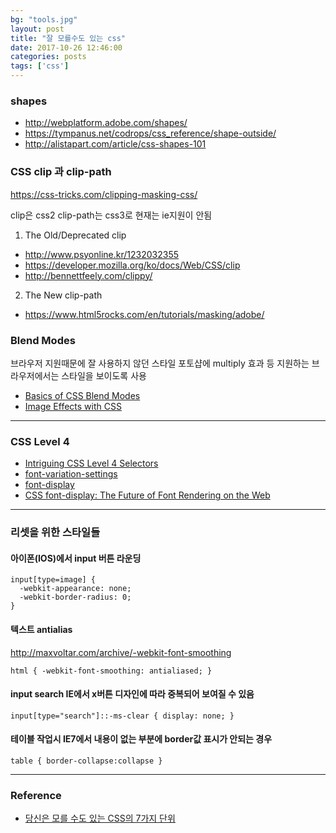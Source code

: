 ```yaml
---
bg: "tools.jpg"
layout: post
title: "잘 모를수도 있는 css"
date: 2017-10-26 12:46:00
categories: posts
tags: ['css']
---
```


### shapes
- http://webplatform.adobe.com/shapes/
- https://tympanus.net/codrops/css_reference/shape-outside/
- http://alistapart.com/article/css-shapes-101

### CSS clip 과 clip-path
https://css-tricks.com/clipping-masking-css/

clip은 css2 clip-path는 css3로 현재는 ie지원이 안됨

1. The Old/Deprecated clip
- http://www.psyonline.kr/1232032355
- https://developer.mozilla.org/ko/docs/Web/CSS/clip
- http://bennettfeely.com/clippy/

2. The New clip-path
- https://www.html5rocks.com/en/tutorials/masking/adobe/

### Blend Modes
브라우저 지원때문에 잘 사용하지 않던 스타일
포토샵에 multiply 효과 등 지원하는 브라우저에서는 스타일을 보이도록 사용
- [Basics of CSS Blend Modes](https://css-tricks.com/basics-css-blend-modes/)
- [Image Effects with CSS](http://bennettfeely.com/image-effects/)

---

### CSS Level 4
- [Intriguing CSS Level 4 Selectors](https://webdesign.tutsplus.com/tutorials/intriguing-css-level-4-selectors--cms-29499)
- [font-variation-settings](https://developer.mozilla.org/en-US/docs/Web/CSS/font-variation-settings)
- [font-display](https://developer.mozilla.org/en-US/docs/Web/CSS/@font-face/font-display)
- [CSS font-display: The Future of Font Rendering on the Web](https://www.sitepoint.com/css-font-display-future-font-rendering-web/)

---

### 리셋을 위한 스타일들

#### 아이폰(IOS)에서 input 버튼 라운딩
```
input[type=image] {
  -webkit-appearance: none;
  -webkit-border-radius: 0;
}
```

#### 텍스트 antialias
http://maxvoltar.com/archive/-webkit-font-smoothing
```
html { -webkit-font-smoothing: antialiased; }
```

#### input search IE에서 x버튼 디자인에 따라 중복되어 보여질 수 있음
```
input[type="search"]::-ms-clear { display: none; }
```

#### 테이블 작업시 IE7에서 내용이 없는 부분에 border값 표시가 안되는 경우
```
table { border-collapse:collapse }
```

---

### Reference
- [당신은 모를 수도 있는 CSS의 7가지 단위](https://webdesign.tutsplus.com/ko/articles/7-css-units-you-might-not-know-about--cms-22573)
